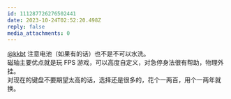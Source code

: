 ```yaml
---
id: 111287726276502441
date: 2023-10-24T02:52:20.498Z
reply: false
media_attachments: 0
---
```


[@kkbt](https://fmb.ftls.xyz/@kkbt) 注意电池（如果有的话）也不是不可以水洗。  
磁轴主要优点就是玩 FPS 游戏，可以高度自定义，对急停身法很有帮助，物理外挂。  
对现在的键盘不要期望太高的话，选择还是很多的，花个一两百，用个一两年就换。

